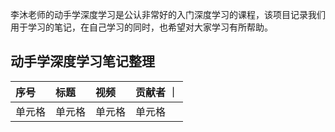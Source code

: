 李沐老师的动手学深度学习是公认非常好的入门深度学习的课程，该项目记录我们用于学习的笔记，在自己学习的同时，也希望对大家学习有所帮助。
## 动手学深度学习笔记整理
| 序号 | 标题 | 视频 | 贡献者 ｜
| :-----| :---- | :---- | :-----|
| 单元格 | 单元格 | 单元格 | 单元格 |
